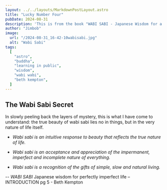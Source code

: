 ```yaml
---
layout: ../../layouts/MarkdownPostLayout.astro
title: "Lucky Number Four"
pubDate: 2024-08-31
description: 'This is from the book "WABI SABI - Japanese Wisdom for a Perfectly Imperfect Life" - '
author: "Jimbob"
image:
  url: "/2024-08-31_16-42-10wabisabi.jpg"
  alt: "Wabi Sabi"
tags:
  [
    "astro",
    "buddha",
    "learning in public",
    "wisdom",
    "wabi wabi",
    "beth kempton",
  ]
---
```


## The Wabi Sabi Secret

In slowly peeling back the layers of mystery, this is what I have come to understand: the true beauty of wabi sabi lies no in things, but in the very nature of life itself.

- _Wabi sabi is an intuitive response to beauty that reflects the true nature of life._

- _Wabi sabi is an acceptance and appreciation of the impermanent, imperfect and incomplete nature of everything._

- _Wabi sabi is a recognition of the gifts of simple, slow and natural living._

-- _WABI SABI_
Japanese wisdom for perfectly imperfect life – INTRODUCTION pg 5 - Beth Kempton
